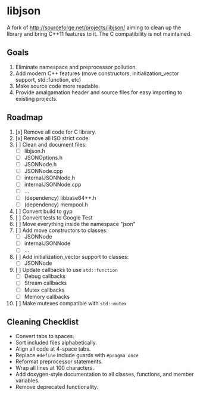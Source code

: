 libjson
=======

A fork of http://sourceforge.net/projects/libjson/ aiming to clean up the library and bring C++11
features to it. The C compatibility is not maintained.


Goals
-----

1. Eliminate namespace and preprocessor pollution.
2. Add modern C++ features (move constructors, initialization_vector support, std::function, etc)
3. Make source code more readable.
4. Provide amalgamation header and source files for easy importing to existing projects.


Roadmap
-------

1. [x] Remove all code for C library.
2. [x] Remove all ISO strict code.
3. [ ] Clean and document files:
    - [ ] libjson.h
    - [ ] JSONOptions.h
    - [ ] JSONNode.h
    - [ ] JSONNode.cpp
    - [ ] internalJSONNode.h
    - [ ] internalJSONNode.cpp
    - [ ] ...
    - [ ] (dependency) libbase64++.h
    - [ ] (dependency) mempool.h
4. [ ] Convert build to gyp
5. [ ] Convert tests to Google Test
6. [ ] Move everything inside the namespace "json"
7. [ ] Add move constructors to classes:
    - [ ] JSONNode
    - [ ] internalJSONNode
    - [ ] ...
8. [ ] Add initialization_vector support to classes:
    - [ ] JSONNode
9. [ ] Update callbacks to use `std::function`
    - [ ] Debug callbacks
    - [ ] Stream callbacks
    - [ ] Mutex callbacks
    - [ ] Memory callbacks
10. [ ] Make mutexes compatible with `std::mutex`

Cleaning Checklist
------------------

- Convert tabs to spaces.
- Sort included files alphabetically.
- Align all code at 4-space tabs.
- Replace `#define` include guards with `#pragma once`
- Reformat preprocessor statements.
- Wrap all lines at 100 characters.
- Add doxygen-style documentation to all classes, functions, and member variables.
- Remove deprecated functionality.
